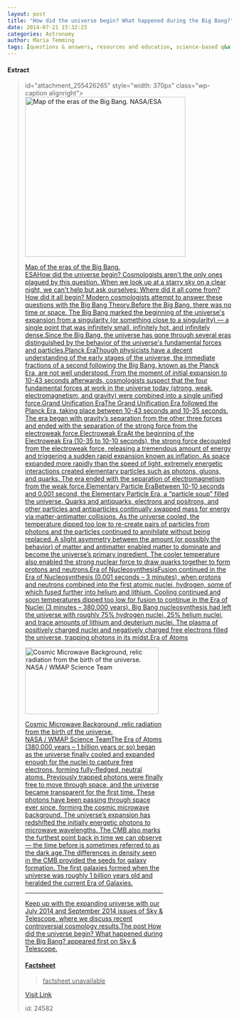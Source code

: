 ```yaml
---
layout: post
title: "How did the universe begin? What happened during the Big Bang?"
date: 2014-07-21 15:32:23
categories: Astronomy
author: Maria Temming
tags: [questions & answers, resources and education, science-based q&a, cosmology faq]
---
```



#### Extract
><div
id="attachment_255426265" style="width: 370px" class="wp-caption alignright"><a
href="http://d366w3m5tf0813.cloudfront.net/wp-content/uploads/eras-of-the-big-bang.jpeg"><img
class="wp-image-255426265 size-large" src="http://d366w3m5tf0813.cloudfront.net/wp-content/uploads/eras-of-the-big-bang-360x360.jpeg" alt="Map of the eras of the Big Bang.  NASA/ESA" width="360" height="360" /><p
class="wp-caption-text">Map of the eras of the Big Bang.<br
/>ESAHow did the universe begin? Cosmologists aren't the only ones plagued by this question. When we look up at a starry sky on a clear night, we can't help but ask ourselves: Where did it all come from? How did it all begin? Modern cosmologists attempt to answer these questions with the Big Bang Theory.Before the Big Bang, there was no time or space. The Big Bang marked the beginning of the universe's expansion from a singularity (or something close to a singularity) — a single point that was infinitely small, infinitely hot, and infinitely dense.Since the Big Bang, the universe has gone through several eras distinguished by the behavior of the universe's fundamental forces and particles.Planck EraThough physicists have a decent understanding of the early stages of the universe, the immediate fractions of a second following the Big Bang, known as the Planck Era, are not well understood. From the moment of initial expansion to 10-43 seconds afterwards, cosmologists suspect that the four fundamental forces at work in the universe today (strong, weak, electromagnetism, and gravity) were combined into a single unified force.Grand Unification EraThe Grand Unification Era followed the Planck Era, taking place between 10-43 seconds and 10-35 seconds. The era began with gravity’s separation from the other three forces and ended with the separation of the strong force from the electroweak force.Electroweak EraAt the beginning of the Electroweak Era (10-35 to 10-10 seconds), the strong force decoupled from the electroweak force, releasing a tremendous amount of energy and triggering a sudden rapid expansion known as inflation. As space expanded more rapidly than the speed of light, extremely energetic interactions created elementary particles such as photons, gluons, and quarks. The era ended with the separation of electromagnetism from the weak force.Elementary Particle EraBetween 10-10 seconds and 0.001 second, the Elementary Particle Era, a “particle soup” filled the universe. Quarks and antiquarks, electrons and positrons, and other particles and antiparticles continually swapped mass for energy via matter-antimatter collisions. As the universe cooled, the temperature dipped too low to re-create pairs of particles from photons and the particles continued to annihilate without being replaced. A slight asymmetry between the amount (or possibly the behavior) of matter and antimatter enabled matter to dominate and become the universe’s primary ingredient. The cooler temperature also enabled the strong nuclear force to draw quarks together to form protons and neutrons.Era of NucleosynthesisFusion continued in the Era of Nucleosynthesis (0.001 seconds – 3 minutes), when protons and neutrons combined into the first atomic nuclei, hydrogen, some of which fused further into helium and lithium. Cooling continued and soon temperatures dipped too low for fusion to continue in the Era of Nuclei (3 minutes – 380,000 years). Big Bang nucleosynthesis had left the universe with roughly 75% hydrogen nuclei, 25% helium nuclei, and trace amounts of lithium and deuterium nuclei. The plasma of positively charged nuclei and negatively charged free electrons filled the universe, trapping photons in its midst.Era of Atoms<div
id="attachment_255426173" style="width: 310px" class="wp-caption alignright"><a
href="http://d366w3m5tf0813.cloudfront.net/wp-content/uploads/cmb.jpg"><img
class="size-medium wp-image-255426173" src="http://d366w3m5tf0813.cloudfront.net/wp-content/uploads/cmb-300x150.jpg" alt="Cosmic Microwave Background, relic radiation from the birth of the universe.  NASA / WMAP Science Team" width="300" height="150" /><p
class="wp-caption-text">Cosmic Microwave Background, relic radiation from the birth of the universe.<br
/>NASA / WMAP Science TeamThe Era of Atoms (380,000 years – 1 billion years or so) began as the universe finally cooled and expanded enough for the nuclei to capture free electrons, forming fully-fledged, neutral atoms. Previously trapped photons were finally free to move through space, and the universe became transparent for the first time. These photons have been passing through space ever since, forming the <a
title="Planck's Map of the Cosmic Microwave Background" href="/astronomy-news/planck-best-map-yet-of-cosmic-creation/">cosmic microwave background. The universe’s expansion has redshifted the initially energetic photons to microwave wavelengths. The CMB also marks the furthest point back in time we can observe — the time before is sometimes referred to as the dark age.The differences in density seen in the CMB provided the seeds for galaxy formation. The first galaxies formed when the universe was roughly 1 billion years old and heralded the current Era of Galaxies.<hr
/>Keep up with the expanding universe with our <a
title="July 2014 digital issue" href="http://www.shopatsky.com/product/sky-telescope-july-14-digital-issue/new-arrivals?utm_source=MT&amp;utm_medium=faq&amp;utm_campaign=MTstfaq07212014" target="_blank">July 2014 and <a
title="September 2014 digital issue" href="http://www.shopatsky.com/product/sky-telescope-september-14-digital-issue/new-arrivals?utm_source=MT&amp;utm_medium=faq&amp;utm_campaign=MTstfaq07212014" target="_blank">September 2014 issues of Sky &amp; Telescope, where we discuss recent controversial cosmology results.The post <a
rel="nofollow" href="http://www.skyandtelescope.com/astronomy-resources/how-did-the-universe-begin-happened-big-bang/">How did the universe begin? What happened during the Big Bang? appeared first on <a
rel="nofollow" href="http://www.skyandtelescope.com">Sky &amp; Telescope. 

#### Factsheet
>factsheet unavailable

[Visit Link](http://www.skyandtelescope.com/astronomy-resources/universe-begin-happened-big-bang/)

id:   24582
